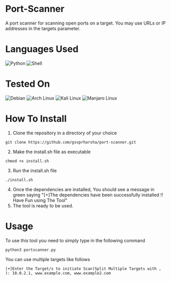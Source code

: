 # Port-Scanner
A port scanner for scanning open ports on a target. You may use URLs or IP addresses in the targets parameter. 

# Languages Used
![Python](https://img.shields.io/badge/Python-3776AB?style=for-the-badge&logo=python&logoColor=white) ![Shell](https://img.shields.io/badge/Shell_Script-121011?style=for-the-badge&logo=gnu-bash&logoColor=white)

# Tested On

![Debian](https://img.shields.io/badge/Debian-A81D33?style=for-the-badge&logo=debian&logoColor=white) ![Arch Linux](https://img.shields.io/badge/Arch_Linux-1793D1?style=for-the-badge&logo=arch-linux&logoColor=white) ![Kali Linux](https://img.shields.io/badge/Kali_Linux-557C94?style=for-the-badge&logo=kali-linux&logoColor=white) ![Manjaro Linux](https://img.shields.io/badge/manjaro-35BF5C?style=for-the-badge&logo=manjaro&logoColor=white) 

# How To Install
1. Clone the repository in a directory of your choice
```
git clone https://github.com/gsvprharsha/port-scanner.git
```
2. Make the install.sh file as executable
```
chmod +x install.sh
```
3. Run the install.sh file
```
./install.sh
```
4. Once the dependencies are installed, You should see a message in green saying "[+]The dependencies have been successfully installed !! Have Fun using The Tool"
5. The tool is ready to be used.

# Usage 
To use this tool you need to simply type in the following command
```
python3 portscanner.py
```
You can use multiple targets like follows
```
[+]Enter the Target/s to initiate Scan(Split Multiple Targets with , ): 10.0.2.1, www.example.com, www.example2.com
```

